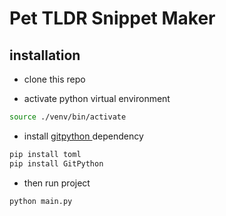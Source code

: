 # Pet TLDR Snippet Maker 

## installation

- clone this repo

- activate python virtual environment

```bash
source ./venv/bin/activate
```
- install [gitpython ](https://pypi.org/project/GitPython) dependency
```bash
pip install toml
pip install GitPython

```
- then run project

```bash
python main.py
```



